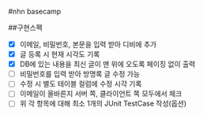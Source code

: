 #nhn basecamp 

##구현스펙 
- [x] 이메일, 비밀번호, 본문을 입력 받아 디비에 추가
- [x] 글 등록 시 현재 시각도 기록
- [x] DB에 있는 내용을 최신 글이 맨 위에 오도록 페이징 없이 출력
- [ ] 비밀번호를 입력 받아 방명록 글 수정 가능
- [ ] 수정 시 별도 테이블 컬럼에 수정 시각 기록
- [ ] 이메일이 올바른지 서버 쪽, 클라이언트 쪽 모두에서 체크
- [ ] 위 각 항목에 대해 최소 1개의 JUnit TestCase 작성(옵션)
